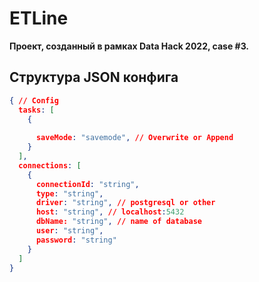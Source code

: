 # ETLine
**Проект, созданный в рамках Data Hack 2022, case #3.** 

## Структура JSON конфига
```json lines
{ // Config
  tasks: [
    {
      
      saveMode: "savemode", // Overwrite or Append
    }
  ],
  connections: [
    {
      connectionId: "string",
      type: "string",
      driver: "string", // postgresql or other
      host: "string", // localhost:5432
      dbName: "string", // name of database 
      user: "string",
      password: "string"
    }
  ]
}
```